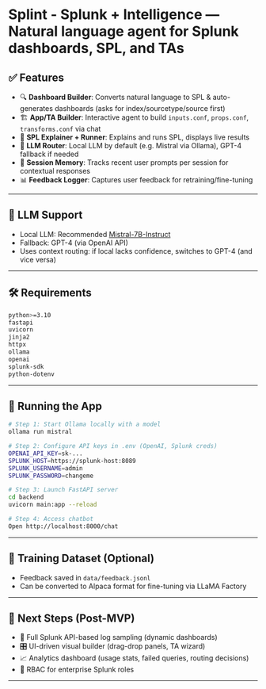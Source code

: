 # Splint - Splunk + Intelligence — Natural language agent for Splunk dashboards, SPL, and TAs

## ✅ Features
- 🔍 **Dashboard Builder**: Converts natural language to SPL & auto-generates dashboards (asks for index/sourcetype/source first)
- 🏗️ **App/TA Builder**: Interactive agent to build `inputs.conf`, `props.conf`, `transforms.conf` via chat
- 🧠 **SPL Explainer + Runner**: Explains and runs SPL, displays live results
- 🧩 **LLM Router**: Local LLM by default (e.g. Mistral via Ollama), GPT-4 fallback if needed
- 🧠 **Session Memory**: Tracks recent user prompts per session for contextual responses
- 📊 **Feedback Logger**: Captures user feedback for retraining/fine-tuning

---

## 🧠 LLM Support
- Local LLM: Recommended [Mistral-7B-Instruct](https://ollama.com/library/mistral)
- Fallback: GPT-4 (via OpenAI API)
- Uses context routing: if local lacks confidence, switches to GPT-4 (and vice versa)

---

## 🛠️ Requirements
```bash
python>=3.10
fastapi
uvicorn
jinja2
httpx
ollama
openai
splunk-sdk
python-dotenv
```

---

## 🚀 Running the App
```bash
# Step 1: Start Ollama locally with a model
ollama run mistral

# Step 2: Configure API keys in .env (OpenAI, Splunk creds)
OPENAI_API_KEY=sk-...
SPLUNK_HOST=https://splunk-host:8089
SPLUNK_USERNAME=admin
SPLUNK_PASSWORD=changeme

# Step 3: Launch FastAPI server
cd backend
uvicorn main:app --reload

# Step 4: Access chatbot
Open http://localhost:8000/chat
```

---

## 🔁 Training Dataset (Optional)
- Feedback saved in `data/feedback.jsonl`
- Can be converted to Alpaca format for fine-tuning via LLaMA Factory

---

## 📌 Next Steps (Post-MVP)
- 🔧 Full Splunk API-based log sampling (dynamic dashboards)
- 🎛️ UI-driven visual builder (drag-drop panels, TA wizard)
- 📈 Analytics dashboard (usage stats, failed queries, routing decisions)
- 🔐 RBAC for enterprise Splunk roles

---
